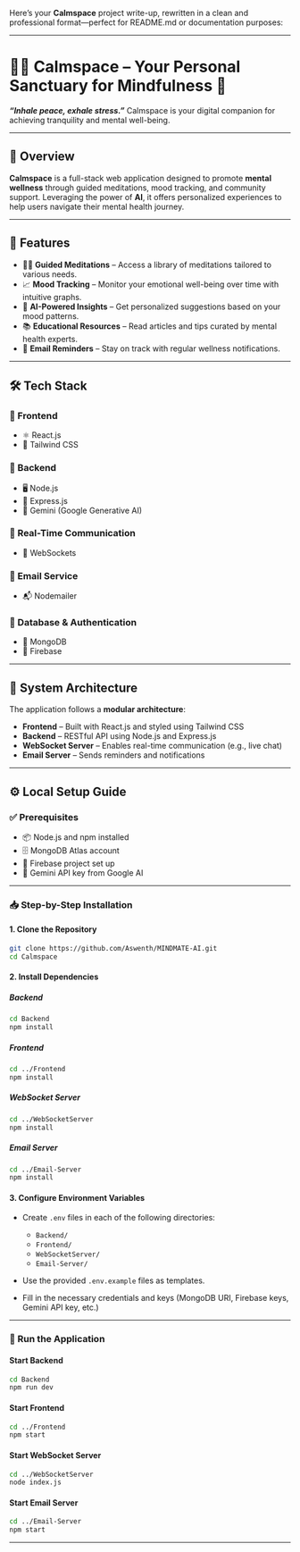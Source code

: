 
Here’s your **Calmspace** project write-up, rewritten in a clean and professional format—perfect for README.md or documentation purposes:

---

# 🧘‍♀️ Calmspace – Your Personal Sanctuary for Mindfulness 🌿

***“Inhale peace, exhale stress.”***
Calmspace is your digital companion for achieving tranquility and mental well-being.

---

## 🌟 Overview

**Calmspace** is a full-stack web application designed to promote **mental wellness** through guided meditations, mood tracking, and community support. Leveraging the power of **AI**, it offers personalized experiences to help users navigate their mental health journey.

---

## 🚀 Features

* 🧘‍♂️ **Guided Meditations** – Access a library of meditations tailored to various needs.
* 📈 **Mood Tracking** – Monitor your emotional well-being over time with intuitive graphs.
* 🧠 **AI-Powered Insights** – Get personalized suggestions based on your mood patterns.
* 📚 **Educational Resources** – Read articles and tips curated by mental health experts.
* 📧 **Email Reminders** – Stay on track with regular wellness notifications.

---

## 🛠️ Tech Stack

### 🔹 Frontend

* ⚛️ React.js
* 🎨 Tailwind CSS

### 🔹 Backend

* 🖥️ Node.js
* 🚀 Express.js
* 🤖 Gemini (Google Generative AI)

### 🔹 Real-Time Communication

* 🔌 WebSockets

### 🔹 Email Service

* 📬 Nodemailer

### 🔹 Database & Authentication

* 🍃 MongoDB
* 🔐 Firebase

---

## 🧩 System Architecture

The application follows a **modular architecture**:

* **Frontend** – Built with React.js and styled using Tailwind CSS
* **Backend** – RESTful API using Node.js and Express.js
* **WebSocket Server** – Enables real-time communication (e.g., live chat)
* **Email Server** – Sends reminders and notifications

---

## ⚙️ Local Setup Guide

### ✅ Prerequisites

* 📦 Node.js and npm installed
* 🗄️ MongoDB Atlas account
* 🔐 Firebase project set up
* 🔑 Gemini API key from Google AI

---

### 📥 Step-by-Step Installation

#### 1. **Clone the Repository**

```bash
git clone https://github.com/Aswenth/MINDMATE-AI.git
cd Calmspace
```

#### 2. **Install Dependencies**

##### Backend

```bash
cd Backend
npm install
```

##### Frontend

```bash
cd ../Frontend
npm install
```

##### WebSocket Server

```bash
cd ../WebSocketServer
npm install
```

##### Email Server

```bash
cd ../Email-Server
npm install
```

#### 3. **Configure Environment Variables**

* Create `.env` files in each of the following directories:

  * `Backend/`
  * `Frontend/`
  * `WebSocketServer/`
  * `Email-Server/`
* Use the provided `.env.example` files as templates.
* Fill in the necessary credentials and keys (MongoDB URI, Firebase keys, Gemini API key, etc.)

---

### 🧪 Run the Application

#### Start Backend

```bash
cd Backend
npm run dev
```

#### Start Frontend

```bash
cd ../Frontend
npm start
```

#### Start WebSocket Server

```bash
cd ../WebSocketServer
node index.js
```

#### Start Email Server

```bash
cd ../Email-Server
npm start
```

---





